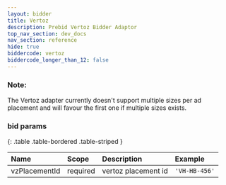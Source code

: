 ```yaml
---
layout: bidder
title: Vertoz
description: Prebid Vertoz Bidder Adaptor
top_nav_section: dev_docs
nav_section: reference
hide: true
biddercode: vertoz
biddercode_longer_than_12: false
---
```


### Note:

The Vertoz adapter currently doesn't support multiple sizes per ad placement and will favour the first one if multiple sizes exists.

### bid params

{: .table .table-bordered .table-striped } 

| Name | Scope    | Description        | Example  |
| :--- | :----    | :----------        | :------  |
| vzPlacementId   | required | vertoz placement id    | `'VH-HB-456'` |
